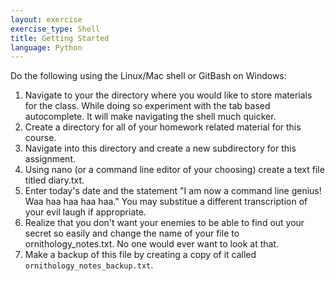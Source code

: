 ```yaml
---
layout: exercise
exercise_type: Shell
title: Getting Started
language: Python
---
```


Do the following using the Linux/Mac shell or GitBash on Windows:

1.  Navigate to your the directory where you would like to store materials for
    the class. While doing so experiment with the tab based autocomplete. It
    will make navigating the shell much quicker.
2.  Create a directory for all of your homework related material for this course.
3.  Navigate into this directory and create a new subdirectory for this
    assignment.
3.  Using nano (or a command line editor of your choosing) create a text
    file titled diary.txt.
4.  Enter today's date and the statement "I am now a command line
    genius! Waa haa haa haa haa." You may substitue a different
    transcription of your evil laugh if appropriate.
5.  Realize that you don't want your enemies to be able to find out your
    secret so easily and change the name of your file to
    ornithology_notes.txt. No one would ever want to look at that.
6.  Make a backup of this file by creating a copy of it called
    `ornithology_notes_backup.txt`.
